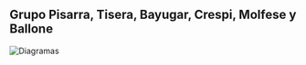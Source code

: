 ## Grupo Pisarra, Tisera, Bayugar, Crespi, Molfese y Ballone ##

![Diagramas]([https://ibb.co/k6KXcG6](https://github.com/franbayugar/integradorArquitecturas/tree/main/TP2/doc/tpe2.png))
